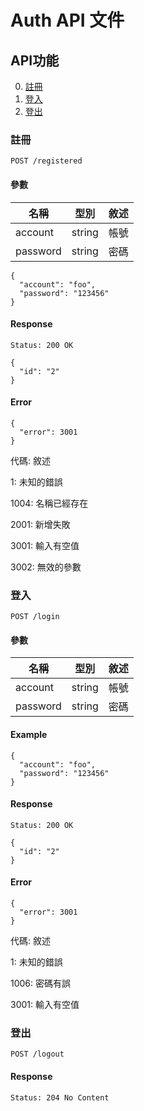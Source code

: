 # Auth API 文件

## API功能

0. [註冊](#註冊)
0. [登入](#登入)
0. [登出](#登出)

### 註冊

`POST /registered`

#### 參數

名稱 | 型別 | 敘述
--- | --- | ---
account  | string | 帳號
password | string | 密碼

```
{
  "account": "foo",
  "password": "123456"
}
```

#### Response

`Status: 200 OK`

```
{
  "id": "2"
}
```

#### Error

```
{
  "error": 3001
}
```

代碼: 敘述

1: 未知的錯誤

1004: 名稱已經存在

2001: 新增失敗

3001: 輸入有空值

3002: 無效的參數

### 登入

`POST /login`

#### 參數

名稱 | 型別 | 敘述
--- | --- | ---
account  | string | 帳號
password | string | 密碼

#### Example

```
{
  "account": "foo",
  "password": "123456"
}
```

#### Response

`Status: 200 OK`

```
{
  "id": "2"
}
```

#### Error

```
{
  "error": 3001
}
```

代碼: 敘述

1: 未知的錯誤

1006: 密碼有誤

3001: 輸入有空值

### 登出

`POST /logout`

#### Response

`Status: 204 No Content`
